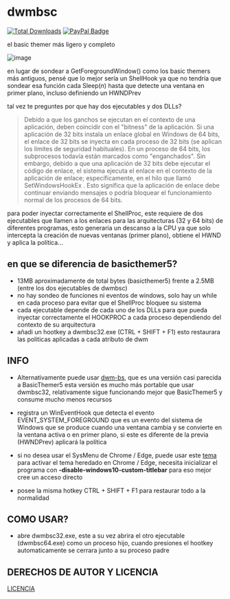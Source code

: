 # dwmbsc
[![Total Downloads](https://img.shields.io/github/downloads/LuSlower/dwmbsc/total)](https://github.com/LuSlower/dwmbsc/releases) [![PayPal Badge](https://img.shields.io/badge/PayPal-003087?logo=paypal&logoColor=fff&style=flat)](https://paypal.me/eldontweaks) 

el basic themer más ligero y completo

![image](https://github.com/LuSlower/dwmbsc/assets/148411728/61e9273f-1c22-4144-a905-4a301310bc2f)

en lugar de sondear a GetForegroundWindow() como los basic themers más antiguos, pensé que lo mejor sería un ShellHook ya que no tendría que sondear esa función cada Sleep(_n_) hasta que detecte una ventana en primer plano, incluso definiendo un HWNDPrev

tal vez te preguntes por que hay dos ejecutables y dos DLLs?
> Debido a que los ganchos se ejecutan en el contexto de una aplicación, deben coincidir con el "bitness" de la aplicación. Si una aplicación de 32 bits instala un enlace global en Windows de 64 bits, el enlace de 32 bits se inyecta en cada proceso de 32 bits (se aplican los límites de seguridad habituales). En un proceso de 64 bits, los subprocesos todavía están marcados como "enganchados". Sin embargo, debido a que una aplicación de 32 bits debe ejecutar el código de enlace, el sistema ejecuta el enlace en el contexto de la aplicación de enlace; específicamente, en el hilo que llamó SetWindowsHookEx . Esto significa que la aplicación de enlace debe continuar enviando mensajes o podría bloquear el funcionamiento normal de los procesos de 64 bits.

para poder inyectar correctamente el ShellProc, este requiere de dos ejecutables que llamen a los enlaces para las arquitecturas (32 y 64 bits) de diferentes programas, esto generaria un descanso a la CPU ya que solo intercepta la creación de nuevas ventanas (primer plano), obtiene el HWND y aplica la política...

## en que se diferencia de basicthemer5?

* 13MB aproximadamente de total bytes (basicthemer5) frente a 2.5MB (entre los dos ejecutables de dwmbsc)
* no hay sondeo de funciones ni eventos de windows, solo hay un while en cada proceso para evitar que el ShellProc bloquee su sistema
* cada ejecutable depende de cada uno de los DLLs para que pueda inyectar correctamente el HOOKPROC a cada proceso dependiendo del contexto de su arquitectura
* añadi un hootkey a dwmbsc32.exe (CTRL + SHIFT + F1) esto restaurara las politicas aplicadas a cada atributo de dwm

## INFO

* Alternativamente puede usar [dwm-bs](dwm-bs\dwm-bs.cpp), que es una versión casi parecida a BasicThemer5
esta versión es mucho más portable que usar dwmbsc32, relativamente sigue funcionando mejor que BasicThemer5 y consume mucho menos recursos

* registra un WinEventHook que detecta el evento EVENT_SYSTEM_FOREGROUND que es un evento del sistema de Windows que se produce cuando una ventana cambia y se convierte en la ventana activa o en primer plano, si este es diferente de la previa (HWNDPrev) aplicará la política

* si no desea usar el SysMenu de Chrome / Edge, puede usar este [tema](https://chromewebstore.google.com/detail/windows-vista-basic-theme/bkohfcingfpclphbaglfbbjbfajcepad) 
para activar el tema heredado en Chrome / Edge, necesita inicializar el programa con **-disable-windows10-custom-titlebar** para eso mejor cree un acceso directo

* posee la misma hotkey CTRL + SHIFT + F1 para restaurar todo a la normalidad

## COMO USAR?

* abre dwmbsc32.exe, este a su vez abrira el otro ejecutable (dwmbsc64.exe) como un proceso hijo, cuando presiones el hootkey automaticamente se cerrara junto a su proceso padre

## DERECHOS DE AUTOR Y LICENCIA
[LICENCIA](LICENSE)
